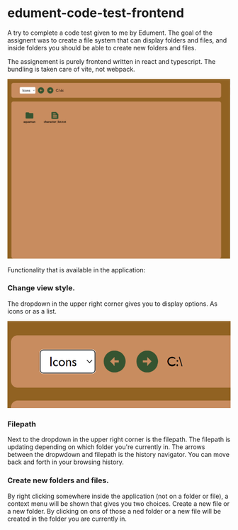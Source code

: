 # edument-code-test-frontend

A try to complete a code test given to me by Edument. The goal of the assignent was to create a file system that can display folders and files, and inside folders you should be able to create new folders and files.

The assignement is purely frontend written in react and typescript. The bundling is taken care of vite, not webpack.

![Screenshot](screenshot.png)

Functionality that is available in the application:

### Change view style.
The dropdown in the upper right corner gives you to display options. As icons or as a list.

![Screenshot](screenshot-navigator.png)

### Filepath
Next to the dropdown in the upper right corner is the filepath. The filepath is updating depending on which folder you're currently in. The arrows between the dropwdown and filepath is the history navigator. You can move back and forth in your browsing history.

### Create new folders and files.
By right clicking somewhere inside the application (not on a folder or file), a context menu will be shown that gives you two choices. Create a new file or a new folder. By clicking on ons of those a ned folder or a new file will be created in the folder you are currently in.
